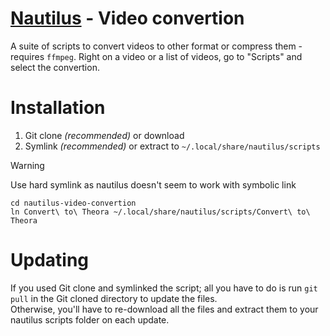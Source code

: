 # [Nautilus](https://gitlab.gnome.org/GNOME/nautilus) - Video convertion

A suite of scripts to convert videos to other format or compress them - requires `ffmpeg`.
Right on a video or a list of videos, go to "Scripts" and select the convertion.

# Installation
1. Git clone _(recommended)_ or download
2. Symlink _(recommended)_ or extract to `~/.local/share/nautilus/scripts`

>[!WARNING]
> Use hard symlink as nautilus doesn't seem to work with symbolic link

```
cd nautilus-video-convertion
ln Convert\ to\ Theora ~/.local/share/nautilus/scripts/Convert\ to\ Theora
```

# Updating
If you used Git clone and symlinked the script; all you have to do is run `git pull` in the Git cloned directory to update the files.\
Otherwise, you'll have to re-download all the files and extract them to your nautilus scripts folder on each update.
